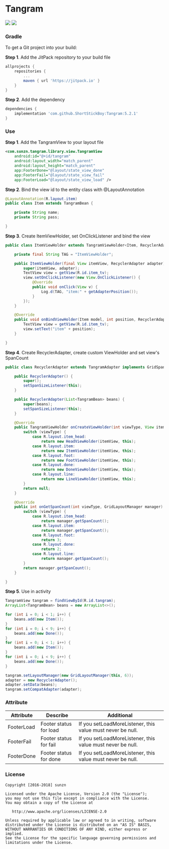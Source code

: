 # Tangram

[![](https://jitpack.io/v/ShortStickBoy/Tangram.svg)](https://jitpack.io/#ShortStickBoy/Tangram)
[![](https://img.shields.io/badge/License-Apache%202.0-orange.svg)](http://www.apache.org/licenses/LICENSE-2.0.html)

### Gradle

To get a Git project into your build:

**Step 1**. Add the JitPack repository to your build file

```groovy
allprojects {
    repositories {
        ...
        maven { url 'https://jitpack.io' }
    }
}
```

**Step 2**. Add the dependency

```groovy
dependencies {
    implementation 'com.github.ShortStickBoy:Tangram:5.2.1'
}
```

### Use

**Step 1**. Add the TangramView to your layout file

```xml
<com.sunzn.tangram.library.view.TangramView
    android:id="@+id/tangram"
    android:layout_width="match_parent"
    android:layout_height="match_parent"
    app:FooterDone="@layout/state_view_done"
    app:FooterFail="@layout/state_view_fail"
    app:FooterLoad="@layout/state_view_load" />
```

**Step 2**. Bind the view id to the entity class with @LayoutAnnotation

```java
@LayoutAnnotation(R.layout.item)
public class Item extends TangramBean {

    private String name;
    private String pass;

}
```

**Step 3**. Create ItemViewHolder, set OnClickListener and bind the view

```java
public class ItemViewHolder extends TangramViewHolder<Item, RecyclerAdapter> {

    private final String TAG = "ItemViewHolder";

    public ItemViewHolder(final View itemView, RecyclerAdapter adapter) {
        super(itemView, adapter);
        TextView view = getView(R.id.item_tv);
        view.setOnClickListener(new View.OnClickListener() {
            @Override
            public void onClick(View v) {
                Log.d(TAG, "item:" + getAdapterPosition());
            }
        });
    }

    @Override
    public void onBindViewHolder(Item model, int position, RecyclerAdapter adapter) {
        TextView view = getView(R.id.item_tv);
        view.setText("item" + position);
    }

}
```

**Step 4**. Create RecyclerAdapter, create custom ViewHolder and set view's SpanCount

```java
public class RecyclerAdapter extends TangramAdapter implements GridSpanSizeListener {

    public RecyclerAdapter() {
        super();
        setSpanSizeListener(this);
    }

    public RecyclerAdapter(List<TangramBean> beans) {
        super(beans);
        setSpanSizeListener(this);
    }

    @Override
    public TangramViewHolder onCreateViewHolder(int viewType, View itemView) {
        switch (viewType) {
            case R.layout.item_head:
                return new HeadViewHolder(itemView, this);
            case R.layout.item:
                return new ItemViewHolder(itemView, this);
            case R.layout.foot:
                return new FootViewHolder(itemView, this);
            case R.layout.done:
                return new DoneViewHolder(itemView, this);
            case R.layout.line:
                return new LineViewHolder(itemView, this);
        }
        return null;
    }

    @Override
    public int onGetSpanCount(int viewType, GridLayoutManager manager) {
        switch (viewType) {
            case R.layout.item_head:
                return manager.getSpanCount();
            case R.layout.item:
                return manager.getSpanCount();
            case R.layout.foot:
                return 3;
            case R.layout.done:
                return 2;
            case R.layout.line:
                return manager.getSpanCount();
        }
        return manager.getSpanCount();
    }

}
```

**Step 5**. Use in activity

```java
TangramView tangram = findViewById(R.id.tangram);
ArrayList<TangramBean> beans = new ArrayList<>();

for (int i = 0; i < 1; i++) {
    beans.add(new Item());
}
for (int i = 0; i < 9; i++) {
    beans.add(new Done());
}
for (int i = 0; i < 1; i++) {
    beans.add(new Item());
}
for (int i = 0; i < 9; i++) {
    beans.add(new Done());
}

tangram.setLayoutManager(new GridLayoutManager(this, 6));
adapter = new RecyclerAdapter();
adapter.setData(beans);
tangram.setCompatAdapter(adapter);
```

### Attribute

| Attribute  | Describe               | Additional                                                 |
| ---------- | ---------------------- | ---------------------------------------------------------- |
| FooterLoad | Footer status for load | If you setLoadMoreListener, this value must never be null. |
| FooterFail | Footer status for fail | If you setLoadMoreListener, this value must never be null. |
| FooterDone | Footer status for done | If you setLoadMoreListener, this value must never be null. |

### License
```
Copyright [2016-2018] sunzn

Licensed under the Apache License, Version 2.0 (the "License");
you may not use this file except in compliance with the License.
You may obtain a copy of the License at

   http://www.apache.org/licenses/LICENSE-2.0

Unless required by applicable law or agreed to in writing, software
distributed under the License is distributed on an "AS IS" BASIS,
WITHOUT WARRANTIES OR CONDITIONS OF ANY KIND, either express or implied.
See the License for the specific language governing permissions and
limitations under the License.
```